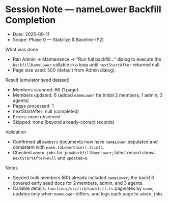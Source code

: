 # Session Note — nameLower Backfill Completion

- Date: 2025-09-11
- Scope: Phase 0 — Stabilize & Baseline (P2)

What was done
- Ran Admin → Maintenance → “Run full backfill…” dialog to execute the `backfillNameLower` callable in a loop until `nextStartAfter` returned null.
- Page size used: 500 (default from Admin dialog).

Result (emulator seed dataset)
- Members scanned: 66 (1 page)
- Members updated: 6 (added `nameLower` for initial 2 members, 1 admin, 3 agents)
- Pages processed: 1
- nextStartAfter: null (completed)
- Errors: none observed
- Skipped: none (beyond already-correct records)

Validation
- Confirmed all `members` documents now have `nameLower` populated and consistent with `name.toLowerCase().trim()`.
- Checked `admin_jobs` for `job=backfillNameLower`; latest record shows `nextStartAfter=null` and `updated=6`.

Notes
- Seeded bulk members (60) already included `nameLower`; the backfill covered early seed docs for 2 members, admin, and 3 agents.
- Callable details: `functions/src/lib/backfill.ts` paginates by `name`, updates only when `nameLower` differs, and logs each page to `admin_jobs`.

